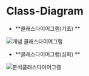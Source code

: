# Class-Diagram

- **클래스다이어그램(기초) **

![개념 클래스다이어그램](https://user-images.githubusercontent.com/48213832/104882953-43fd0d00-59a7-11eb-873f-b77d3bca6b04.PNG)



- **클래스다이어그램(심화) **

![분석클래스다이어그램](https://user-images.githubusercontent.com/48213832/104883989-f08bbe80-59a8-11eb-9765-43ae43b31fe9.PNG)


